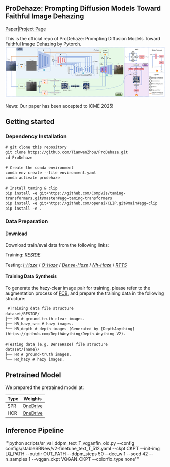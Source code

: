## ProDehaze: Prompting Diffusion Models Toward Faithful Image Dehazing

[Paper](https://arxiv.org/abs/2308.10510)|[Project Page](https://zhoutianwen.com/prodehaze)

This is the official repo of ProDehaze: Prompting Diffusion Models Toward Faithful Image Dehazing by Pytorch.
<img src="asset/overview.png" alt="show" style="zoom:90%;" />

News: Our paper has been accepted to ICME 2025!

## Getting started
### Dependency Installation
```shell
# git clone this repository
git clone https://github.com/TianwenZhou/ProDehaze.git
cd ProDehaze

# Create the conda environment 
conda env create --file environment.yaml
conda activate prodehaze

# Install taming & clip
pip install -e git+https://github.com/CompVis/taming-transformers.git@master#egg=taming-transformers
pip install -e git+https://github.com/openai/CLIP.git@main#egg=clip
pip install -e .
```

### Data Preparation

#### Download
Download train/eval data from the following links:

Training: [*RESIDE*](https://sites.google.com/view/reside-dehaze-datasets/reside-v0)

Testing:
[*I-Haze*](https://data.vision.ee.ethz.ch/cvl/ntire18//i-haze/#:~:text=To%20overcome%20this%20issue%20we%20introduce%20I-HAZE%2C%20a,real%20haze%20produced%20by%20a%20professional%20haze%20machine.) / 
[*O-Haze*](https://data.vision.ee.ethz.ch/cvl/ntire18/o-haze/) /
[*Dense-Haze*](https://arxiv.org/abs/1904.02904#:~:text=To%20address%20this%20limitation%2C%20we%20introduce%20Dense-Haze%20-,introducing%20real%20haze%2C%20generated%20by%20professional%20haze%20machines.) /
[*Nh-Haze*](https://data.vision.ee.ethz.ch/cvl/ntire20/nh-haze/) /
[*RTTS*](https://sites.google.com/view/reside-dehaze-datasets/reside-standard?authuser=0) 

#### Training Data Synthesis
To generate the hazy-clear image pair for training, please refer to the augmentation process of [FCB](https://github.com/W-Jilly/frequency-compensated-diffusion-model-pytorch), and prepare the training data in the following structure:

```shell
 #Training data file structure
dataset/RESIDE/
├── HR # ground-truth clear images.
├── HR_hazy_src # hazy images.
└── HR_depth # depth images (Generated by [DepthAnything](https://github.com/DepthAnything/Depth-Anything-V2).

#Testing data (e.g. DenseHaze) file structure
dataset/{name}/
├── HR # ground-truth images.
└── HR_hazy # hazy images.
```
## Pretrained Model

We prepared the pretrained model at:

| Type                                                        | Weights                                        |
| ----------------------------------------------------------- | ------------------------------------------------------------ |
| SPR                                                 | [OneDrive](https://1drv.ms/u/s!AsqtTP8eWS-penA8AqrU8c_I4jU) |
| HCR                                                 | [OneDrive](https://1drv.ms/u/s!AsqtTP8eWS-penA8AqrU8c_I4jU) |

## Inference Pipeline
'''python scripts/sr_val_ddpm_text_T_vqganfin_old.py --config configs/stableSRNew/v2-finetune_text_T_512.yaml --ckpt CKPT --init-img LQ_PATH --outdir OUT_PATH --ddpm_steps 50 --dec_w 1 --seed 42 --n_samples 1 --vqgan_ckpt VQGAN_CKPT --colorfix_type none'''

